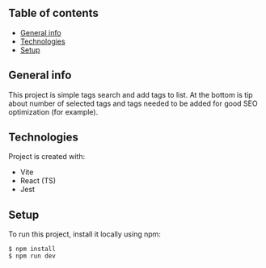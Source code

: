 ## Table of contents

* [General info](#general-info)
* [Technologies](#technologies)
* [Setup](#setup)

## General info

This project is simple tags search and add tags to list. At the bottom is tip about number of selected tags and tags
needed to be added for good SEO optimization (for example).

## Technologies

Project is created with:

* Vite
* React (TS)
* Jest

## Setup

To run this project, install it locally using npm:

```
$ npm install
$ npm run dev
```
